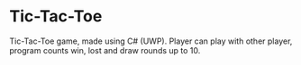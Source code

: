 # Tic-Tac-Toe

Tic-Tac-Toe game, made using C# (UWP).
Player can play with other player, program counts win, lost and draw rounds up to 10.
